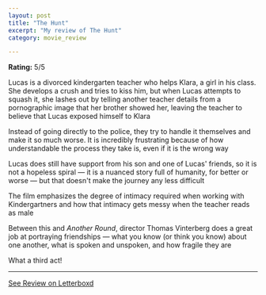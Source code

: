 ```yaml
---
layout: post
title: "The Hunt"
excerpt: "My review of The Hunt"
category: movie_review

---
```


**Rating:** 5/5

Lucas is a divorced kindergarten teacher who helps Klara, a girl in his class. She develops a crush and tries to kiss him, but when Lucas attempts to squash it, she lashes out by telling another teacher details from a pornographic image that her brother showed her, leaving the teacher to believe that Lucas exposed himself to Klara

Instead of going directly to the police, they try to handle it themselves and make it so much worse. It is incredibly frustrating because of how understandable the process they take is, even if it is the wrong way

Lucas does still have support from his son and one of Lucas' friends, so it is not a hopeless spiral — it is a nuanced story full of humanity, for better or worse  — but that doesn't make the journey any less difficult

The film emphasizes the degree of intimacy required when working with Kindergartners and how that intimacy gets messy when the teacher reads as male

Between this and <i>Another Round</i>, director Thomas Vinterberg does a great job at portraying friendships — what you know (or think you know) about one another, what is spoken and unspoken, and how fragile they are

What a third act!

<hr>

[See Review on Letterboxd](https://boxd.it/4MtcTp)
